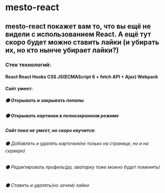 # mesto-react

## mesto-react покажет вам то, что вы ещё не видели с использованием React. А ещё тут скоро будет можно ставить лайки (и убирать их, но кто нынче убирает лайки?)

### Стек технологий:
####  React   React Hooks   CSS    JS(ECMAScript 6 + fetch API + Ajax)    Webpack 

#### Cайт умеет:
  ##### :black_circle: Открывать и закрывать попапы
  ##### :black_circle: Открывать картинки в полноэкранном режиме


##### Сайт пока не умеет, но скоро научится:  
  ###### :black_circle: Добавлять и удалять карточки(не только на странице, но и на сервере)
  ###### :black_circle: Редактировать профиль(да, аватарку тоже можно будет поменять)
  ###### :black_circle: Ставить и удалять(но зачем) лайки
  <!-- ###### :red_circle: Все поля ввода провалидированы, так что ввести не то, что нужно, не получится -->



<!-- ###### для вертки сайта применены как flexbox, так и grid-layout, также добавлен интерактив на сайте, все кнопки кликабельны, на странице динамически можно добавлять, удалять и изменять элементы, попапы закрываются по нажатию на esc или по клику на оверлей(на крестик, соответственно, тоже), все поля ввода провалидированы через JS. Код был переработан с учетом ООП-парадигмы -->

<!-- 
### gh-pages: [mesto](https://borodinalexandr.github.io/mesto/) -->



